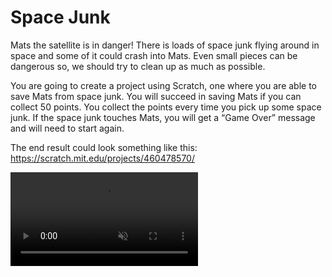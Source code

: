 # Space Junk

Mats the satellite is in danger! There is loads of space junk flying around in space and some of it could crash into Mats. Even small pieces can be dangerous so, we should try to clean up as much as possible. 

You are going to create a project using Scratch, one where you are able to save Mats from space junk. You will succeed in saving Mats if you can collect 50 points. You collect the points every time you pick up some space junk. If the space junk touches Mats, you will get a “Game Over” message and will need to start again. 

The end result could look something like this: <a href="https://scratch.mit.edu/projects/460478570/" target="_blank">https://scratch.mit.edu/projects/460478570/</a>

<video src="./u2_v2.mp4" autoplay loop muted />

Time to start with your project. This time, instead of creating a new project, you will remix instead. 
